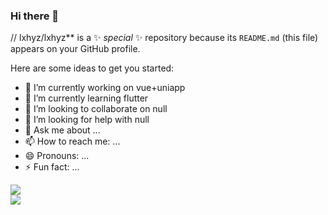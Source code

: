 ### Hi there 👋

// lxhyz/lxhyz** is a ✨ _special_ ✨ repository because its `README.md` (this file) appears on your GitHub profile.

Here are some ideas to get you started:

- 🔭 I’m currently working on vue+uniapp
- 🌱 I’m currently learning flutter
- 👯 I’m looking to collaborate on null
- 🤔 I’m looking for help with null
- 💬 Ask me about ...
- 📫 How to reach me: ...
- 😄 Pronouns: ...
- ⚡ Fun fact: ...


<div style="width:100vw">
  <img align="center"  src="https://github-readme-stats.vercel.app/api?username=lxhyz&show_icons=true&theme=radical"/>
</div

<div style="width:100vw">
  <img align="center"  src="https://github-readme-stats.vercel.app/api/top-langs/?username=lxhyz&theme=radical&layout=compact"  />
</div

